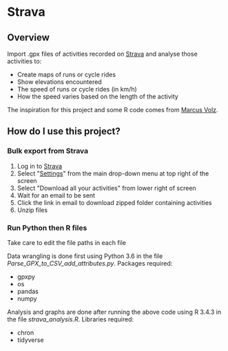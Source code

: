 # Strava

## Overview

Import .gpx files of activities recorded on [Strava](https://www.strava.com/) and analyse those activities to:
- Create maps of runs or cycle rides
- Show elevations encountered
- The speed of runs or cycle rides (in km/h)
- How the speed varies based on the length of the activity

The inspiration for this project and some R code comes from [Marcus Volz](https://github.com/marcusvolz/strava).

## How do I use this project?

### Bulk export from Strava

1. Log in to [Strava](https://www.strava.com/)
2. Select "[Settings](https://www.strava.com/settings/profile)" from the main drop-down menu at top right of the screen
3. Select "Download all your activities" from lower right of screen
4. Wait for an email to be sent
5. Click the link in email to download zipped folder containing activities
6. Unzip files

### Run Python then R files

Take care to edit the file paths in each file

Data wrangling is done first using Python 3.6 in the file *Parse_GPX_to_CSV_add_attributes.py*. Packages required:
- gpxpy
- os
- pandas
- numpy

Analysis and graphs are done after running the above code using R 3.4.3 in the file *strava_analysis.R*. Libraries required:
- chron
- tidyverse
